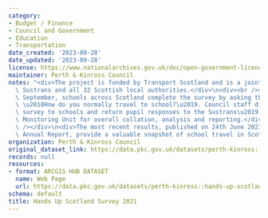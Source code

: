 ```yaml
---
category:
- Budget / Finance
- Council and Government
- Education
- Transportation
date_created: '2023-09-28'
date_updated: '2023-09-28'
license: https://www.nationalarchives.gov.uk/doc/open-government-licence/version/3/
maintainer: Perth & Kinross Council
notes: "<div>The project is funded by Transport Scotland and is a joint survey between\
  \ Sustrans and all 32 Scottish local authorities.</div>\n<div><br /></div>\n<div>Each\
  \ September, schools across Scotland complete the survey by asking their pupils\
  \ \u2018How do you normally travel to school?\u2019. Council staff distribute the\
  \ survey to schools and return pupil responses to the Sustrans\u2019 Research and\
  \ Monitoring Unit for overall collation, analysis and reporting.</div>\n<div><br\
  \ /></div>\n<div>The most recent results, published on 24th June 2021 in the 2020\
  \ Annual Report, provide a valuable snapshot of school travel in Scotland.</div>"
organization: Perth & Kinross Council
original_dataset_link: https://data.pkc.gov.uk/datasets/perth-kinross::hands-up-scotland-survey-2021
records: null
resources:
- format: ARCGIS HUB DATASET
  name: Web Page
  url: https://data.pkc.gov.uk/datasets/perth-kinross::hands-up-scotland-survey-2021
schema: default
title: Hands Up Scotland Survey 2021
---
```


